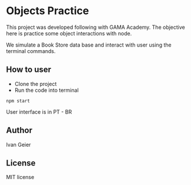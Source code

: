 # Objects Practice

This project was developed following with GAMA Academy. The objective here is practice some object interactions with node.

We simulate a Book Store data base and interact with user using the terminal commands.

## How to user

- Clone the project
- Run the code into terminal
```
npm start
```

User interface is in PT - BR

## Author

Ivan Geier

## License

MIT license